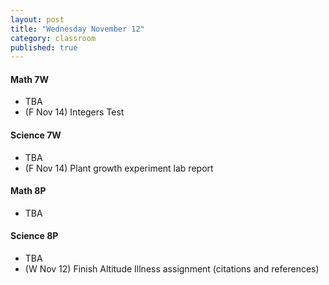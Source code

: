 ```yaml
---
layout: post
title: "Wednesday November 12"
category: classroom
published: true
---
```

#### Math 7W
* TBA
* (F Nov 14) Integers Test  

#### Science 7W
* TBA
* (F Nov 14) Plant growth experiment lab report

#### Math 8P
* TBA

#### Science 8P
* TBA
* (W Nov 12) Finish Altitude Illness assignment (citations and references)
